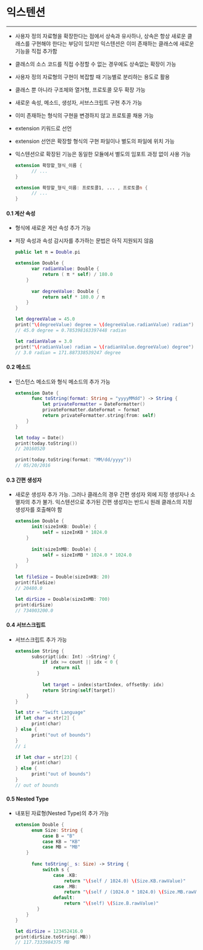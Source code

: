 # 익스텐션

---

- 사용자 정의 자료형을 확장한다는 점에서 상속과 유사하나, 상속은 항상 새로운 클래스를 구현해야 한다는 부담이 있지만 익스텐션은 이미 존재하는 클래스에 새로운 기능을 직접 추가함

- 클래스의 소스 코드를 직접 수정할 수 없는 경우에도 상속없는 확장이 가능

- 사용자 정의 자료형의 구현이 복잡할 때 기능별로 분리하는 용도로 활용

- 클래스 뿐 아니라 구조체와 열거형, 프로토콜 모두 확장 가능

- 새로운 속성, 메소드, 생성자, 서브스크립트 구현 추가 가능

- 이미 존재하는 형식의 구현을 변경하지 않고 프로토콜 채용 가능

- extension 키워드로 선언

- extension 선언은 확장할 형식의 구현 파일이나 별도의 파일에 위치 가능

- 익스텐션으로 확장된 기능은 동일한 모듈에서 별도의 임포트 과정 없이 사용 가능

  ```swift
  extension 확장할_형식_이름 {
    	// ...
  }
  
  extension 확장할_형식_이름: 프로토콜1, ... , 프로토콜n {
    	// ...
  }
  ```



#### 0.1 계산 속성

- 형식에 새로운 게산 속성 추가 가능

- 저장 속성과 속성 감시자를 추가하는 문법은 아직 지원되지 않음

  ```swift
  public let π = Double.pi
  
  extension Double {
    	var radianValue: Double {
        	return ( π * self) / 180.0
      }
    
    	var degreeValue: Double {
        	return self * 180.0 / π
      }
  }
  
  let degreeValue = 45.0
  print("\(degreeValue) degree = \(degreeValue.radianValue) radian")
  // 45.0 degree = 0.785398163397448 radian
  
  let radianValue = 3.0
  print("\(radianValue) radian = \(radianValue.degreeValue) degree")
  // 3.0 radian = 171.887338539247 degree
  ```



#### 0.2 메소드

- 인스턴스 메소드와 형식 메소드의 추가 가능

  ```swift
  extension Date {
    	func toString(format: String = "yyyyMMdd") -> String {
        	let privateFormatter = DateFormatter()
        	privateFormatter.dateFormat = format
        	return privateFormatter.string(from: self)
      }
  }
  
  let today = Date()
  print(today.toString())
  // 20160520
  
  print(today.toString(format: "MM/dd/yyyy"))
  // 05/20/2016
  ```



#### 0.3 간편 생성자

- 새로운 생성자 추가 가능. 그러나 클래스의 경우 간편 생성자 외에 지정 생성자나 소멸자의 추가 불가. 익스텐션으로 추가된 간편 생성자는 반드시 원래 클래스의 지정 생성자를 호출해야 함

  ```swift
  extension Double {
    	init(sizeInKB: Double) {
        	self = sizeInKB * 1024.0
      }
    
    	init(sizeInMB: Double) {
        	self = sizeInMB * 1024.0 * 1024.0
      }
  }
  
  let fileSize = Double(sizeInKB: 20)
  print(fileSize)
  // 20480.0
  
  let dirSize = Double(sizeInMB: 700)
  print(dirSize)
  // 734003200.0
  ```



#### 0.4 서브스크립트

- 서브스크립트 추가 가능

  ```swift
  extension String {
    	subscript(idx: Int) ->String? {
        	if idx >= count || idx < 0 {
            	return nil
          }
        
        	let target = index(startIndex, offsetBy: idx)
        	return String(self[target])
      }
  }
  
  let str = "Swift Language"
  if let char = str[2] {
    	print(char)
  } else {
    	print("out of bounds")
  }
  // i
  
  if let char = str[23] {
    	print(char)
  } else {
    	print("out of bounds")
  }
  // out of bounds
  ```



#### 0.5 Nested Type

- 내포된 자료형(Nested Type)의 추가 가능

  ```swift
  extension Double {
    	enum Size: String {
        	case B = "B"
        	case KB = "KB"
        	case MB = "MB"
      }
    
    	func toString(_ s: Size) -> String {
        	switch s {
            	case .KB:
            		return "\(self / 1024.0) \(Size.KB.rawValue)"
            	case .MB:
            		return "\(self / (1024.0 * 1024.0) \(Size.MB.rawValue)"
            	default:
            		return "\(self) \(Size.B.rawValue)"
          }
      }
  }
  
  let dirSize = 123452416.0
  print(dirSize.toString(.MB))
  // 117.7333984375 MB
  ```

